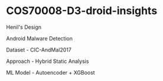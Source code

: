 # COS70008-D3-droid-insights

Henil's Design

Android Malware Detection

Dataset - CIC-AndMal2017

Approach - Hybrid Static Analysis

ML Model - Autoencoder + XGBoost
